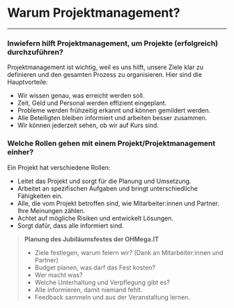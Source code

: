 # Warum Projektmanagement?

---
### Inwiefern hilft Projektmanagement, um Projekte (erfolgreich) durchzuführen?
Projektmanagement ist wichtig, weil es uns hilft, unsere Ziele klar zu definieren und den gesamten Prozess zu organisieren. Hier sind die Hauptvorteile:
- Wir wissen genau, was erreicht werden soll.
- Zeit, Geld und Personal werden effizient eingeplant.
- Probleme werden frühzeitig erkannt und können gemildert werden.
- Alle Beteiligten bleiben informiert und arbeiten besser zusammen.
- Wir können jederzeit sehen, ob wir auf Kurs sind.

### Welche Rollen gehen mit einem Projekt/Projektmanagement einher?
Ein Projekt hat verschiedene Rollen:

- Leitet das Projekt und sorgt für die Planung und Umsetzung.
- Arbeitet an spezifischen Aufgaben und bringt unterschiedliche Fähigkeiten ein.
- Alle, die vom Projekt betroffen sind, wie Mitarbeiter:innen und Partner. Ihre Meinungen zählen.
- Achtet auf mögliche Risiken und entwickelt Lösungen.
- Sorgt dafür, dass alle informiert sind.

> **Planung des Jubiläumsfestes der OHMega.IT**
> - Ziele festlegen, warum feiern wir? (Dank an Mitarbeiter:innen und Partner)
> - Budget planen, was darf das Fest kosten?
> - Wer macht was?
> - Welche Unterhaltung und Verpflegung gibt es?
> - Alle informieren, damit niemand fehlt.
> - Feedback sammeln und aus der Veranstaltung lernen.